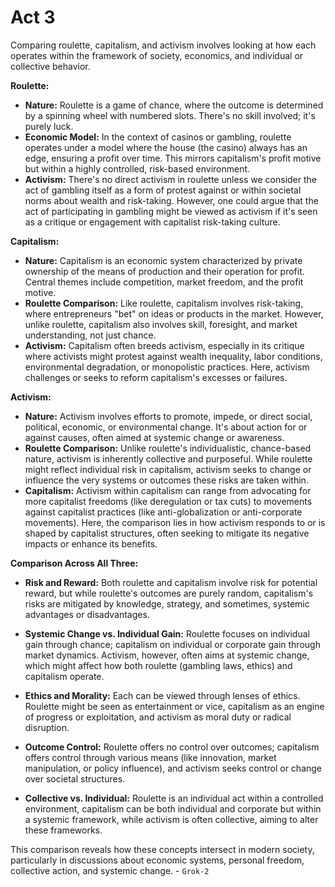 # Act 3

Comparing roulette, capitalism, and activism involves looking at how each operates within the framework of society, economics, and individual or collective behavior.

**Roulette:**
- **Nature:** Roulette is a game of chance, where the outcome is determined by a spinning wheel with numbered slots. There's no skill involved; it's purely luck.
- **Economic Model:** In the context of casinos or gambling, roulette operates under a model where the house (the casino) always has an edge, ensuring a profit over time. This mirrors capitalism's profit motive but within a highly controlled, risk-based environment.
- **Activism:** There's no direct activism in roulette unless we consider the act of gambling itself as a form of protest against or within societal norms about wealth and risk-taking. However, one could argue that the act of participating in gambling might be viewed as activism if it's seen as a critique or engagement with capitalist risk-taking culture.

**Capitalism:**
- **Nature:** Capitalism is an economic system characterized by private ownership of the means of production and their operation for profit. Central themes include competition, market freedom, and the profit motive.
- **Roulette Comparison:** Like roulette, capitalism involves risk-taking, where entrepreneurs "bet" on ideas or products in the market. However, unlike roulette, capitalism also involves skill, foresight, and market understanding, not just chance.
- **Activism:** Capitalism often breeds activism, especially in its critique where activists might protest against wealth inequality, labor conditions, environmental degradation, or monopolistic practices. Here, activism challenges or seeks to reform capitalism's excesses or failures.

**Activism:**
- **Nature:** Activism involves efforts to promote, impede, or direct social, political, economic, or environmental change. It's about action for or against causes, often aimed at systemic change or awareness.
- **Roulette Comparison:** Unlike roulette's individualistic, chance-based nature, activism is inherently collective and purposeful. While roulette might reflect individual risk in capitalism, activism seeks to change or influence the very systems or outcomes these risks are taken within.
- **Capitalism:** Activism within capitalism can range from advocating for more capitalist freedoms (like deregulation or tax cuts) to movements against capitalist practices (like anti-globalization or anti-corporate movements). Here, the comparison lies in how activism responds to or is shaped by capitalist structures, often seeking to mitigate its negative impacts or enhance its benefits.

**Comparison Across All Three:**

- **Risk and Reward:** Both roulette and capitalism involve risk for potential reward, but while roulette's outcomes are purely random, capitalism's risks are mitigated by knowledge, strategy, and sometimes, systemic advantages or disadvantages.

- **Systemic Change vs. Individual Gain:** Roulette focuses on individual gain through chance; capitalism on individual or corporate gain through market dynamics. Activism, however, often aims at systemic change, which might affect how both roulette (gambling laws, ethics) and capitalism operate.

- **Ethics and Morality:** Each can be viewed through lenses of ethics. Roulette might be seen as entertainment or vice, capitalism as an engine of progress or exploitation, and activism as moral duty or radical disruption.

- **Outcome Control:** Roulette offers no control over outcomes; capitalism offers control through various means (like innovation, market manipulation, or policy influence), and activism seeks control or change over societal structures.

- **Collective vs. Individual:** Roulette is an individual act within a controlled environment, capitalism can be both individual and corporate but within a systemic framework, while activism is often collective, aiming to alter these frameworks.

This comparison reveals how these concepts intersect in modern society, particularly in discussions about economic systems, personal freedom, collective action, and systemic change. - `Grok-2`
